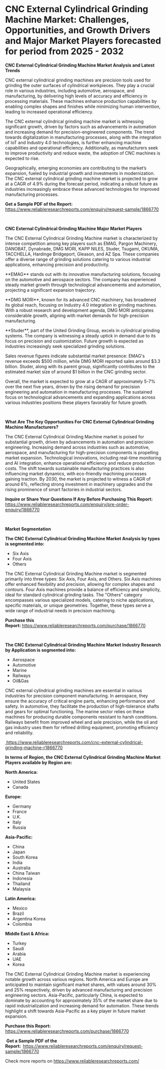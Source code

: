 <p><h1>CNC External Cylindrical Grinding Machine Market: Challenges, Opportunities, and Growth Drivers and Major Market Players forecasted for period from 2025 - 2032</h1></p><p><strong>CNC External Cylindrical Grinding Machine Market Analysis and Latest Trends</strong></p>
<p><p>CNC external cylindrical grinding machines are precision tools used for grinding the outer surfaces of cylindrical workpieces. They play a crucial role in various industries, including automotive, aerospace, and manufacturing, by delivering high levels of accuracy and efficiency in processing materials. These machines enhance production capabilities by enabling complex shapes and finishes while minimizing human intervention, leading to increased operational efficiency.</p><p>The CNC external cylindrical grinding machine market is witnessing significant growth, driven by factors such as advancements in automation and increasing demand for precision-engineered components. The trend towards digitalization in manufacturing processes, along with the integration of IoT and Industry 4.0 technologies, is further enhancing machine capabilities and operational efficiency. Additionally, as manufacturers seek to improve productivity and reduce waste, the adoption of CNC machines is expected to rise.</p><p>Geographically, emerging economies are contributing to the market’s expansion, fueled by industrial growth and investments in modernization. The CNC external cylindrical grinding machine market is projected to grow at a CAGR of 4.9% during the forecast period, indicating a robust future as industries increasingly embrace these advanced technologies for improved manufacturing processes.</p></p>
<p><strong>Get a Sample PDF of the Report:&nbsp;</strong> <a href="https://www.reliableresearchreports.com/enquiry/request-sample/1866770?utm_campaign=2283&utm_medium=2&utm_source=Github&utm_content=ia&utm_term=12042025&utm_id=cnc-external-cylindrical-grinding-machine">https://www.reliableresearchreports.com/enquiry/request-sample/1866770</a></p>
<p>&nbsp;</p>
<p><strong>CNC External Cylindrical Grinding Machine Major Market Players</strong></p>
<p><p>The CNC External Cylindrical Grinding Machine market is characterized by intense competition among key players such as EMAG, Pargon Machinery, DANOBAT, Dynabrade, DMG MORI, KAPP NILES, Studer, Tsugami, OKUMA, TACCHELLA, Hardinge Bridgeport, Gleason, and AZ Spa. These companies offer a diverse range of grinding solutions catering to various industrial applications, enhancing precision and productivity.</p><p>**EMAG** stands out with its innovative manufacturing solutions, focusing on the automotive and aerospace sectors. The company has experienced steady market growth through technological advancements and automation, projecting a significant expansion trajectory.</p><p>**DMG MORI**, known for its advanced CNC machinery, has broadened its global reach, focusing on Industry 4.0 integration in grinding machines. With a robust research and development agenda, DMG MORI anticipates considerable growth, aligning with market demands for high-precision manufacturing.</p><p>**Studer**, part of the United Grinding Group, excels in cylindrical grinding systems. The company is witnessing a steady uptick in demand due to its focus on precision and customization. Future growth is expected as industries increasingly seek specialized grinding solutions.</p><p>Sales revenue figures indicate substantial market presence: EMAG's revenue exceeds $500 million, while DMG MORI reported sales around $3.3 billion. Studer, along with its parent group, significantly contributes to the estimated market size of around $1 billion in the CNC grinding sector.</p><p>Overall, the market is expected to grow at a CAGR of approximately 5-7% over the next five years, driven by the rising demand for precision engineering and automation in manufacturing processes. The sustained focus on technological advancements and expanding applications across various industries positions these players favorably for future growth.</p></p>
<p>&nbsp;</p>
<p><strong>What Are The Key Opportunities For CNC External Cylindrical Grinding Machine Manufacturers?</strong></p>
<p><p>The CNC External Cylindrical Grinding Machine market is poised for substantial growth, driven by advancements in automation and precision engineering. Increasing demand across industries such as automotive, aerospace, and manufacturing for high-precision components is propelling market expansion. Technological innovations, including real-time monitoring and AI integration, enhance operational efficiency and reduce production costs. The shift towards sustainable manufacturing practices is also influencing market dynamics, with eco-friendly machining processes gaining traction. By 2030, the market is projected to witness a CAGR of around 6%, reflecting strong investment in machinery upgrades and the rising prominence of smart factories in industrial sectors.</p></p>
<p><strong>Inquire or Share Your Questions If Any Before Purchasing This Report:</strong> <a href="https://www.reliableresearchreports.com/enquiry/pre-order-enquiry/1866770?utm_campaign=2283&utm_medium=2&utm_source=Github&utm_content=ia&utm_term=12042025&utm_id=cnc-external-cylindrical-grinding-machine">https://www.reliableresearchreports.com/enquiry/pre-order-enquiry/1866770</a></p>
<p>&nbsp;</p>
<p><strong>Market Segmentation</strong></p>
<p><strong>The CNC External Cylindrical Grinding Machine Market Analysis by types is segmented into:</strong></p>
<p><ul><li>Six Axis</li><li>Four Axis</li><li>Others</li></ul></p>
<p><p>The CNC External Cylindrical Grinding Machine market is segmented primarily into three types: Six Axis, Four Axis, and Others. Six Axis machines offer enhanced flexibility and precision, allowing for complex shapes and contours. Four Axis machines provide a balance of efficiency and simplicity, ideal for standard cylindrical grinding tasks. The "Others" category encompasses various specialized models, catering to niche applications, specific materials, or unique geometries. Together, these types serve a wide range of industrial needs in precision machining.</p></p>
<p><strong>Purchase this Report:&nbsp;</strong><a href="https://www.reliableresearchreports.com/purchase/1866770?utm_campaign=2283&utm_medium=2&utm_source=Github&utm_content=ia&utm_term=12042025&utm_id=cnc-external-cylindrical-grinding-machine">https://www.reliableresearchreports.com/purchase/1866770</a></p>
<p>&nbsp;</p>
<p><strong>The CNC External Cylindrical Grinding Machine Market Industry Research by Application is segmented into:</strong></p>
<p><ul><li>Aerospace</li><li>Automotive</li><li>Marine</li><li>Railways</li><li>Oil&Gas</li></ul></p>
<p><p>CNC external cylindrical grinding machines are essential in various industries for precision component manufacturing. In aerospace, they ensure the accuracy of critical engine parts, enhancing performance and safety. In automotive, they facilitate the production of high-tolerance shafts and gears for optimal functioning. The marine sector relies on these machines for producing durable components resistant to harsh conditions. Railways benefit from improved wheel and axle precision, while the oil and gas industry uses them for refined drilling equipment, promoting efficiency and reliability.</p></p>
<p><a href="https://www.reliableresearchreports.com/cnc-external-cylindrical-grinding-machine-r1866770?utm_campaign=2283&utm_medium=2&utm_source=Github&utm_content=ia&utm_term=12042025&utm_id=cnc-external-cylindrical-grinding-machine">&nbsp;https://www.reliableresearchreports.com/cnc-external-cylindrical-grinding-machine-r1866770</a></p>
<p><strong>In terms of Region, the CNC External Cylindrical Grinding Machine Market Players available by Region are:</strong></p>
<p>
    <p> <strong> North America: </strong>
        <ul>
            <li>United States</li>
            <li>Canada</li>
        </ul>
        </p> 
    <p> <strong> Europe: </strong>
        <ul>
            <li>Germany</li>
            <li>France</li>
            <li>U.K.</li>
            <li>Italy</li>
            <li>Russia</li>
        </ul>
        </p> 
    <p> <strong> Asia-Pacific: </strong>
        <ul>
            <li>China</li>
            <li>Japan</li>
            <li>South Korea</li>
            <li>India</li>
            <li>Australia</li>
            <li>China Taiwan</li>
            <li>Indonesia</li>
            <li>Thailand</li>
            <li>Malaysia</li>
        </ul>
        </p> 
    <p> <strong> Latin America: </strong>
        <ul>
            <li>Mexico</li>
            <li>Brazil</li>
            <li>Argentina Korea</li>
            <li>Colombia</li>
        </ul>
        </p> 
    <p> <strong> Middle East & Africa: </strong>
        <ul>
            <li>Turkey</li>
            <li>Saudi</li>
            <li>Arabia</li>
            <li>UAE</li>
            <li>Korea</li>
        </ul>
    </p>
    </p>
<p><p>The CNC External Cylindrical Grinding Machine market is experiencing notable growth across various regions. North America and Europe are anticipated to maintain significant market shares, with values around 30% and 25% respectively, driven by advanced manufacturing and precision engineering sectors. Asia-Pacific, particularly China, is expected to dominate by accounting for approximately 35% of the market share due to rapid industrialization and increasing demand for automation. These trends highlight a shift towards Asia-Pacific as a key player in future market expansion.</p></p>
<p><strong>Purchase this Report: </strong><a href="https://www.reliableresearchreports.com/purchase/1866770?utm_campaign=2283&utm_medium=2&utm_source=Github&utm_content=ia&utm_term=12042025&utm_id=cnc-external-cylindrical-grinding-machine">https://www.reliableresearchreports.com/purchase/1866770</a></p>
<p>&nbsp;<strong>Get a Sample PDF of the Report:&nbsp;&nbsp;</strong><a href="https://www.reliableresearchreports.com/enquiry/request-sample/1866770?utm_campaign=2283&utm_medium=2&utm_source=Github&utm_content=ia&utm_term=12042025&utm_id=cnc-external-cylindrical-grinding-machine">https://www.reliableresearchreports.com/enquiry/request-sample/1866770</a></p>
<p><strong></strong></p>
<p>Check more reports on <a href="https://www.reliableresearchreports.com/?utm_campaign=2283&utm_medium=2&utm_source=Github&utm_content=ia&utm_term=12042025&utm_id=cnc-external-cylindrical-grinding-machine">https://www.reliableresearchreports.com/</a></p>